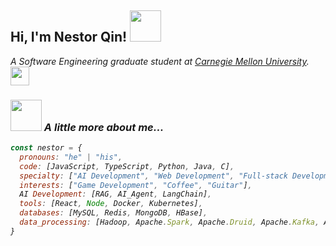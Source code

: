 <h2> Hi, I'm Nestor Qin! <img src="https://media.giphy.com/media/mGcNjsfWAjY5AEZNw6/giphy.gif" width="50"></h2>
<p><em>A Software Engineering graduate student at <a href="https://www.cmu.edu/">Carnegie Mellon University</a>.&nbsp;&nbsp;<img src="https://media.giphy.com/media/fYSnHlufseco8Fh93Z/giphy.gif" width="30">

### <img src="https://media.giphy.com/media/VgCDAzcKvsR6OM0uWg/giphy.gif" width="50"> A little more about me...  

```javascript
const nestor = {
  pronouns: "he" | "his",
  code: [JavaScript, TypeScript, Python, Java, C],
  specialty: ["AI Development", "Web Development", "Full-stack Development", "iOS Development"],
  interests: ["Game Development", "Coffee", "Guitar"],
  AI Development: [RAG, AI_Agent, LangChain],
  tools: [React, Node, Docker, Kubernetes],
  databases: [MySQL, Redis, MongoDB, HBase],
  data_processing: [Hadoop, Apache.Spark, Apache.Druid, Apache.Kafka, Apache.Samza],
}
```
